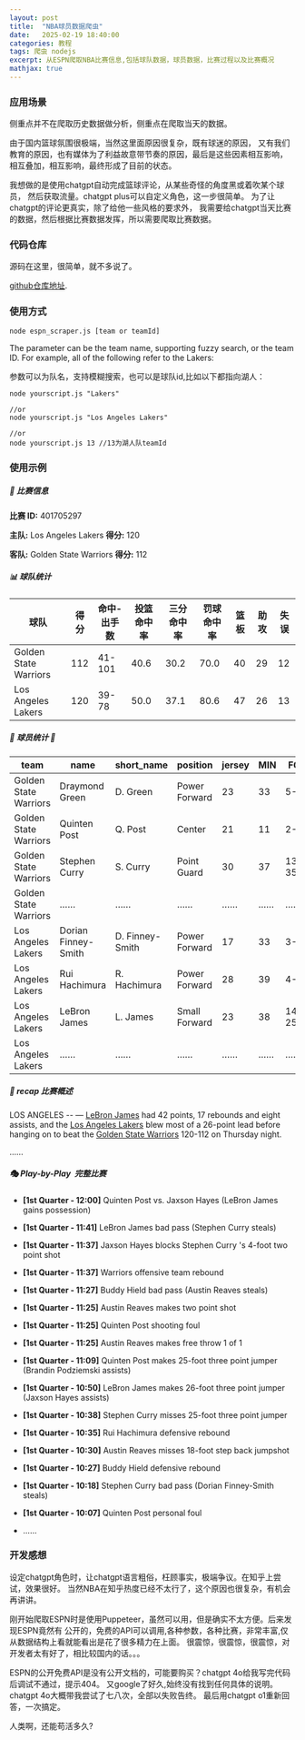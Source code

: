 ```yaml
---
layout: post
title:  "NBA球员数据爬虫"
date:   2025-02-19 18:40:00
categories: 教程
tags: 爬虫 nodejs
excerpt: 从ESPN爬取NBA比赛信息,包括球队数据，球员数据，比赛过程以及比赛概况 
mathjax: true
---
```


### 应用场景

侧重点并不在爬取历史数据做分析，侧重点在爬取当天的数据。

由于国内篮球氛围很极端，当然这里面原因很复杂，既有球迷的原因，
又有我们教育的原因，也有媒体为了利益故意带节奏的原因，最后是这些因素相互影响，
相互叠加，相互影响，最终形成了目前的状态。

我想做的是使用chatgpt自动完成篮球评论，从某些奇怪的角度黑或着吹某个球员，
然后获取流量。chatgpt plus可以自定义角色，这一步很简单。
为了让chatgpt的评论更真实，除了给他一些风格的要求外，
我需要给chatgpt当天比赛的数据，然后根据比赛数据发挥，所以需要爬取比赛数据。


### 代码仓库

源码在这里，很简单，就不多说了。

[github仓库地址](https://github.com/leeyeel/NBAStatsCrawler).

### 使用方式

```
node espn_scraper.js [team or teamId]    
```
The parameter can be the team name, supporting fuzzy search, or the team ID. For example, all of the following refer to the Lakers:

参数可以为队名，支持模糊搜索，也可以是球队id,比如以下都指向湖人：
```
node yourscript.js "Lakers" 

//or
node yourscript.js "Los Angeles Lakers"    

//or
node yourscript.js 13 //13为湖人队teamId     
```
### 使用示例

##### 🏀 比赛信息

**比赛 ID:** 401705297

**主队:** Los Angeles Lakers  **得分:** 120

**客队:** Golden State Warriors  **得分:** 112

##### 📊 球队统计

| 球队 | 得分 | 命中-出手数 | 投篮命中率 | 三分命中率 | 罚球命中率 | 篮板 | 助攻 | 失误 |
|------|------|------------|-------------|-----------|------------|------|------|------|
| Golden State Warriors | 112 | 41-101 | 40.6 | 30.2 | 70.0 | 40 | 29 | 12 |
| Los Angeles Lakers | 120 | 39-78 | 50.0 | 37.1 | 80.6 | 47 | 26 | 13 |

##### 🏀 球员统计 🏀

| team | name | short_name | position | jersey | MIN | FG | 3PT | FT | OREB | DREB | REB | AST | STL | BLK | TO | PF | +/- | PTS |
|---|---|---|---|---|---|---|---|---|---|---|---|---|---|---|---|---|---|---|
| Golden State Warriors | Draymond Green | D. Green | Power Forward | 23 | 33 | 5-7 | 2-2 | 1-3 | 0 | 5 | 5 | 4 | 2 | 1 | 0 | 5 | -1 | 13 |
| Golden State Warriors | Quinten Post | Q. Post | Center | 21 | 11 | 2-5 | 2-5 | 0-0 | 0 | 2 | 2 | 2 | 0 | 0 | 0 | 2 | -17 | 6 |
| Golden State Warriors | Stephen Curry | S. Curry | Point Guard | 30 | 37 | 13-35 | 6-20 | 5-5 | 2 | 5 | 7 | 4 | 1 | 1 | 4 | 3 | -3 | 37 |
| Golden State Warriors | …… | …… | …… | …… | …… | …… | …… |…… | …… | …… | …… | …… | …… | …… | …… | …… | …… | …… |
| Los Angeles Lakers | Dorian Finney-Smith | D. Finney-Smith | Power Forward | 17 | 33 | 3-6 | 1-4 | 0-0 | 0 | 1 | 1 | 3 | 2 | 0 | 2 | 2 | +8 | 7 |
| Los Angeles Lakers | Rui Hachimura | R. Hachimura | Power Forward | 28 | 39 | 4-9 | 1-5 | 2-4 | 0 | 4 | 4 | 3 | 0 | 0 | 0 | 3 | +12 | 11 |
| Los Angeles Lakers | LeBron James | L. James | Small Forward | 23 | 38 | 14-25 | 6-9 | 8-10 | 1 | 16 | 17 | 8 | 1 | 1 | 3 | 1 | +7 | 42 |
| Los Angeles Lakers | …… | …… | …… | …… | …… | …… | …… |…… | …… | …… | …… | …… | …… | …… | …… | …… | …… | …… |


##### 📜 recap 比赛概述 

LOS ANGELES -- — <a href="http://www.espn.com/nba/player/_/id/1966/lebron-james">LeBron James</a> had 42 points, 17 rebounds and eight assists, and the <a href="http://www.espn.com/nba/team/_/name/lal/los-angeles-lakers">Los Angeles Lakers</a> blew most of a 26-point lead before hanging on to beat the <a href="http://www.espn.com/nba/team/_/name/gs/golden-state-warriors">Golden State Warriors</a> 120-112 on Thursday night.

……

##### 🎭 Play-by-Play  完整比赛 

- **[1st Quarter - 12:00]** Quinten Post vs. Jaxson Hayes (LeBron James gains possession)
- **[1st Quarter - 11:41]** LeBron James bad pass (Stephen Curry steals)
- **[1st Quarter - 11:37]** Jaxson Hayes blocks Stephen Curry 's 4-foot two point shot
- **[1st Quarter - 11:37]** Warriors offensive team rebound
- **[1st Quarter - 11:27]** Buddy Hield bad pass (Austin Reaves steals)
- **[1st Quarter - 11:25]** Austin Reaves makes two point shot
- **[1st Quarter - 11:25]** Quinten Post shooting foul
- **[1st Quarter - 11:25]** Austin Reaves makes free throw 1 of 1
- **[1st Quarter - 11:09]** Quinten Post makes 25-foot three point jumper (Brandin Podziemski assists)
- **[1st Quarter - 10:50]** LeBron James makes 26-foot three point jumper (Jaxson Hayes assists)
- **[1st Quarter - 10:38]** Stephen Curry misses 25-foot three point jumper
- **[1st Quarter - 10:35]** Rui Hachimura defensive rebound
- **[1st Quarter - 10:30]** Austin Reaves misses 18-foot step back jumpshot
- **[1st Quarter - 10:27]** Buddy Hield defensive rebound
- **[1st Quarter - 10:18]** Stephen Curry bad pass (Dorian Finney-Smith steals)
- **[1st Quarter - 10:07]** Quinten Post personal foul

- ……

### 开发感想

设定chatgpt角色时，让chatgpt语言粗俗，枉顾事实，极端争议。在知乎上尝试，效果很好。
当然NBA在知乎热度已经不太行了，这个原因也很复杂，有机会再讲讲。

刚开始爬取ESPN时是使用Puppeteer，虽然可以用，但是确实不太方便。后来发现ESPN竟然有
公开的，免费的API可以调用,各种参数，各种比赛，非常丰富,仅从数据结构上看就能看出是花了很多精力在上面。
很震惊，很震惊，很震惊，对开发者太有好了，相比较国内的话。。。

ESPN的公开免费API是没有公开文档的，可能要购买？chatgpt 4o给我写完代码后调试不通过，提示404。
又google了好久,始终没有找到任何具体的说明。chatgpt 4o大概带我尝试了七八次，全部以失败告终。
最后用chatgpt o1重新回答，一次搞定。

人类啊，还能苟活多久?
